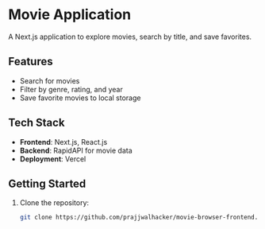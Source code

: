 # Movie Application

A Next.js application to explore movies, search by title, and save favorites.

## Features
- Search for movies
- Filter by genre, rating, and year
- Save favorite movies to local storage

## Tech Stack
- **Frontend**: Next.js, React.js
- **Backend**: RapidAPI for movie data
- **Deployment**: Vercel

## Getting Started

1. Clone the repository:
   ```bash
   git clone https://github.com/prajjwalhacker/movie-browser-frontend.git
